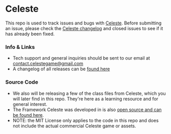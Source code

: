 # Celeste
This repo is used to track issues and bugs with [Celeste](http://www.celestegame.com/). Before submitting an issue, please check the [Celeste changelog](http://www.celestegame.com/changelog.html) and closed issues to see if it has already been fixed.

### Info & Links
 - Tech support and general inquiries should be sent to our email at [contact.celestegame@gmail.com](mailto:contact.celestegame@gmail.com)
 - A changelog of all releases can be [found here](http://www.celestegame.com/changelog.html)

### Source Code
 - We also will be releasing a few of the class files from Celeste, which you will later find in this repo. They're here as a learning resource and for general interest.
 - The Framework Celeste was developed in is also [open source and can be found here](https://github.com/shortgecko/MonocleEngineMirror).
 - NOTE: the MIT License only applies to the code in this repo and does not include the actual commercial Celeste game or assets.
